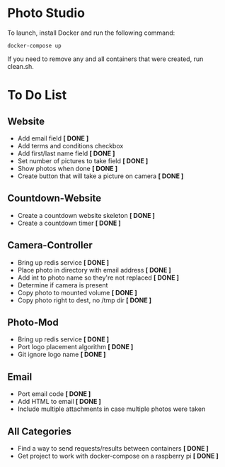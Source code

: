 # Photo Studio

To launch, install Docker and run the following command:

	docker-compose up

If you need to remove any and all containers that were created, run clean.sh.

# To Do List

## Website
 
 * Add email field **[ DONE ]**
 * Add terms and conditions checkbox
 * Add first/last name field **[ DONE ]**
 * Set number of pictures to take field **[ DONE ]**
 * Show photos when done **[ DONE ]**
 * Create button that will take a picture on camera **[ DONE ]**

## Countdown-Website

 * Create a countdown website skeleton **[ DONE ]**
 * Create a countdown timer **[ DONE ]**

## Camera-Controller

 * Bring up redis service **[ DONE ]**
 * Place photo in directory with email address **[ DONE ]**
 * Add int to photo name so they're not replaced **[ DONE ]**
 * Determine if camera is present
 * Copy photo to mounted volume **[ DONE ]**
 * Copy photo right to dest, no /tmp dir **[ DONE ]**

## Photo-Mod

 * Bring up redis service **[ DONE ]**
 * Port logo placement algorithm **[ DONE ]**
 * Git ignore logo name **[ DONE ]**

## Email

 * Port email code **[ DONE ]**
 * Add HTML to email **[ DONE ]**
 * Include multiple attachments in case multiple photos were taken

## All Categories

 * Find a way to send requests/results between containers **[ DONE ]**
 * Get project to work with docker-compose on a raspberry pi **[ DONE ]**

